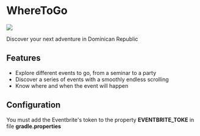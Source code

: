 # WhereToGo
![](https://user-images.githubusercontent.com/4371214/31061395-f9e60c9e-a6ee-11e7-851e-05ee9e12548d.png)

Discover your next adventure in Dominican Republic

## Features
- Explore different events to go, from a seminar to a party
- Discover a series of events with a smoothly endless scrolling
- Know where and when the event will happen

## Configuration

You must add the Eventbrite's token to the property **EVENTBRITE_TOKE** 
 in file **gradle.properties**
